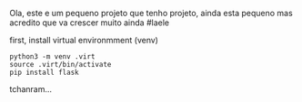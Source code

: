Ola, este e um pequeno projeto que tenho projeto, ainda esta pequeno mas acredito que va crescer muito ainda #laele

first, install virtual environmment (venv)

```
python3 -m venv .virt
source .virt/bin/activate
pip install flask
```

tchanram...
